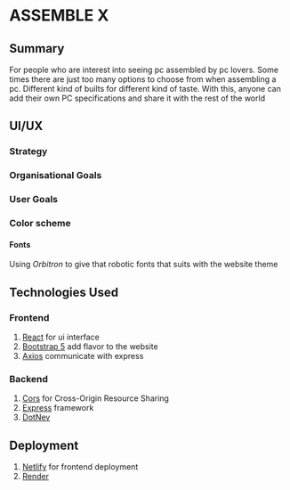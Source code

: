# ASSEMBLE X

## Summary
For people who are interest into seeing pc assembled by pc lovers. Some times there are just too
many options to choose from when assembling a pc. Different kind of builts for different kind
of taste. With this, anyone can add their own PC specifications and share it with the rest
of the world

## UI/UX
### Strategy
### Organisational Goals



### User Goals

### Color scheme
#### Fonts
Using *Orbitron* to give that robotic fonts that suits with the website theme
## Technologies Used

### Frontend

1) [React](https://reactjs.org/) for ui interface
2) [Bootstrap 5](https://getbootstrap.com/docs/5.0/getting-started/introduction/) add flavor to the website
3) [Axios](https://github.com/axios/axios) communicate with express

### Backend
1) [Cors](https://www.npmjs.com/package/cors) for  Cross-Origin Resource Sharing
2) [Express](https://expressjs.com/) framework
3) [DotNev](https://www.npmjs.com/package/dotenv)

## Deployment

1) [Netlify](https://www.netlify.com/) for frontend deployment
2) [Render](https://render.com/)
